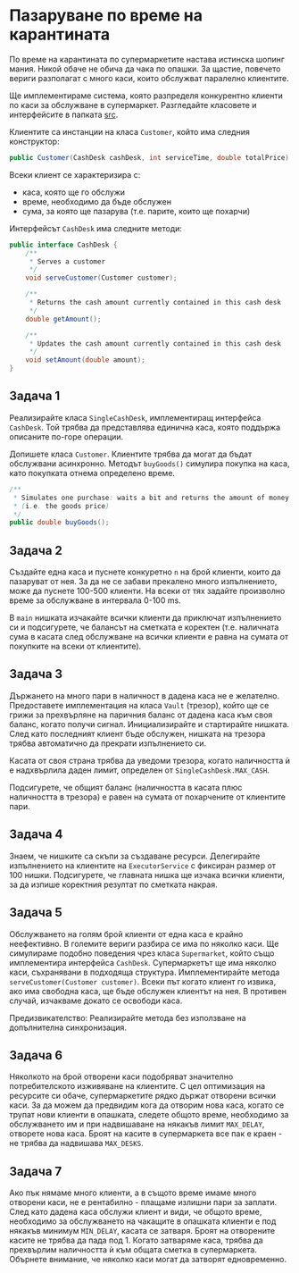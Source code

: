 # Пазаруване по време на карантината

По време на карантината по супермаркетите настава истинска шопинг мания. Никой
обаче не обича да чака по опашки. За щастие, повечето вериги разполагат с много
каси, които обслужват паралелно клиентите.

Ще имплементираме система, която разпределя конкурентно клиенти по каси за
обслужване в супермаркет. Разгледайте класовете и интерфейсите в папката
[src](src/org/elsys/duzunov).

Клиентите са инстанции на класа `Customer`, който има следния конструктор:

```java
public Customer(CashDesk cashDesk, int serviceTime, double totalPrice)
```

Всеки клиент се характеризира с:
* каса, която ще го обслужи
* време, необходимо да бъде обслужен
* сума, за която ще пазарува (т.е. парите, които ще похарчи)

Интерфейсът `CashDesk` има следните методи:

```java
public interface CashDesk {
    /**
     * Serves a customer
     */
    void serveCustomer(Customer customer);

    /**
     * Returns the cash amount currently contained in this cash desk
     */
    double getAmount();

    /**
     * Updates the cash amount currently contained in this cash desk
     */
    void setAmount(double amount);
}
```

## Задача 1

Реализирайте класа `SingleCashDesk`, имплементиращ интерфейса `CashDesk`. Той
трябва да представлява единична каса, която поддържа описаните по-горе операции.

Допишете класа `Customer`. Клиентите трябва да могат да бъдат обслужвани
асинхронно. Методът `buyGoods()` симулира покупка на каса, като покупката отнема
определено време.

```java
/**
 * Simulates one purchase: waits a bit and returns the amount of money spent
 * (i.e. the goods price)
 */
public double buyGoods();
```

## Задача 2

Създайте една каса и пуснете конкуретно `n` на брой клиенти, които да пазаруват
от нея. За да не се забави прекалено много изпълнението, може да пуснете 100-500
клиенти. На всеки от тях задайте произволно време за обслужване в интервала
0-100 ms.

В `main` нишката изчакайте всички клиенти да приключат изпълнението си и
подсигурете, че балансът на сметката е коректен (т.е. наличната сума в касата
след обслужване на всички клиенти е равна на сумата от покупките на всеки от
клиентите).

## Задача 3

Държането на много пари в наличност в дадена каса не е желателно. Предоставете
имплементация на класа `Vault` (трезор), който ще се грижи за прехвърляне на
паричния баланс от дадена каса към своя баланс, когато получи сигнал.
Инициализирайте и стартирайте нишката. След като последният клиент бъде
обслужен, нишката на трезора трябва автоматично да прекрати изпълнението си.

Касата от своя страна трябва да уведоми трезора, когато наличността ѝ е
надхвърлила даден лимит, определен от `SingleCashDesk.MAX_CASH`.

Подсигурете, че общият баланс (наличността в касата плюс наличността в трезора)
е равeн на сумата от похарчените от клиентите пари.

## Задача 4

Знаем, че нишките са скъпи за създаване ресурси. Делегирайте изпълнението на
клиентите на `ExecutorService` с фиксиран размер от 100 нишки. Подсигурете, че
главната нишка ще изчака всички клиенти, за да изпише коректния резултат по
сметката накрая.

## Задача 5

Обслужването на голям брой клиенти от една каса е крайно неефективно. В големите
вериги разбира се има по няколко каси. Ще симулираме подобно поведения чрез
класа `Supermarket`, който също имплементира интерфейса `CashDesk`.
Супермаркетът ще има няколко каси, съхранявани в подходяща структура.
Имплементирайте метода `serveCustomer(Customer customer)`. Всеки път когато
клиент го извика, ако има свободна каса, ще бъде обслужен клиентът на нея. В
противен случай, изчакваме докато се освободи каса. 

Предизвикателство: Реализирайте метода без използване на допълнителна
синхронизация.

## Задача 6

Няколкото на брой отворени каси подобряват значително потребителското изживяване
на клиентите. С цел оптимизация на ресурсите си обаче, супермаркетите рядко
държат отворени всички каси. За да можем да предвидим кога да отворим нова каса,
когато се трупат нови клиенти в опашката, следете общото време, необходимо за
обслужването им и при надвишаване на някакъв лимит `MAX_DELAY`, отворете нова
каса. Броят на касите в супермаркета все пак е краен - не трябва да надвишава
`MAX_DESKS`.
 
## Задача 7

Ако пък нямаме много клиенти, а в същото време имаме много отворени каси, не е
рентабилно - плащаме излишни пари за заплати. След като дадена каса обслужи
клиент и види, че общото време, необходимо за обслужването на чакащите в
опашката клиенти е под някакъв минимум `MIN_DELAY`, касата се затваря. Броят на
отворените касите не трябва да пада под 1. Когато затваряме каса, трябва да
прехвърлим наличността ѝ към общата сметка в супермаркета. Обърнете внимание, че
няколко каси могат да затворят едновременно.
